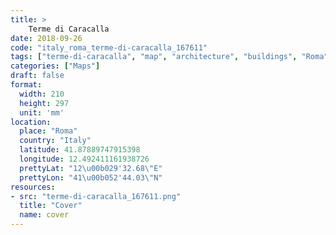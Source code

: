 ```yaml
---
title: > 
    Terme di Caracalla
date: 2018-09-26
code: "italy_roma_terme-di-caracalla_167611"
tags: ["terme-di-caracalla", "map", "architecture", "buildings", "Roma", "Italy"]
categories: ["Maps"]
draft: false
format:
  width: 210
  height: 297
  unit: 'mm'
location:
  place: "Roma"
  country: "Italy"
  latitude: 41.87889747915398
  longitude: 12.492411161938726
  prettyLat: "12\u00b029'32.68\"E"
  prettyLon: "41\u00b052'44.03\"N"
resources:
- src: "terme-di-caracalla_167611.png"
  title: "Cover"
  name: cover
---
```

